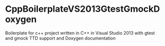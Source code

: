# CppBoilerplateVS2013GtestGmockDoxygen
Boilerplate for c++ project written in C++ in Visual Studio 2013 with gtest and gmock TTD support and Doxygen documentation
